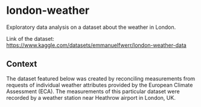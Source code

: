 # london-weather
Exploratory data analysis on a dataset about the weather in London.

Link of the dataset: https://www.kaggle.com/datasets/emmanuelfwerr/london-weather-data

## Context
The dataset featured below was created by reconciling measurements from requests of individual weather attributes provided by the European Climate Assessment (ECA). The measurements of this particular dataset were recorded by a weather station near Heathrow airport in London, UK.
